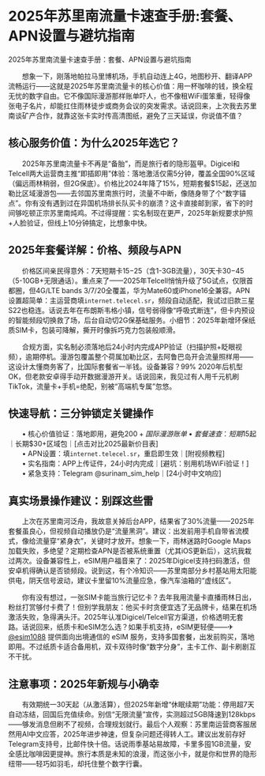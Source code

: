 # 2025年苏里南流量卡速查手册:套餐、APN设置与避坑指南

2025年苏里南流量卡速查手册：套餐、APN设置与避坑指南

　　想象一下，刚落地帕拉马里博机场，手机自动连上4G，地图秒开、翻译APP流畅运行——这就是2025年苏里南流量卡的核心价值：用一杯咖啡的钱，换全程无忧的数字自由。它不像国际漫游那样账单吓人，也不像租WiFi蛋笨重，轻得像张电子名片，却能扛住雨林徒步或商务会议的突发需求。话说回来，上次我去苏里南谈矿产合作，就靠这张卡实时传高清图纸，避免了三天延误，你说值不值？

## 核心服务价值：为什么2025年选它？
　　2025年苏里南流量卡不再是“备胎”，而是旅行者的隐形盔甲。Digicel和Telcell两大运营商主推“即插即用”体验：落地激活仅需5分钟，覆盖全国90%区域（偏远雨林稍弱，但2G保底）。价格比2024年降了15%，短期套餐$15起，还送加勒比区域漫游包——去邻国苏里南旅行时，流量不中断，像随身带了个“数字锚点”。你有没有遇到过在异国机场排长队买卡的崩溃？这卡直接邮到家，省下的时间够吃顿正宗苏里南炖鸡。不过得提醒：实名制现在更严，2025年新规要求护照+人脸验证，但线上10分钟搞定，比想象中快。

## 2025年套餐详解：价格、频段与APN
　　价格区间亲民得意外：7天短期卡$15-$25（含1-3GB流量），30天卡$30-$45（5-10GB+无限通话）。重点来了——2025年Telcell悄悄升级了5G试点，仅限首都圈，但4G/LTE bands 3/7/20全覆盖，华为Mate60或iPhone16全兼容。APN设置超简单：主运营商填`internet.telecel.sr`，频段自动适配，我试过旧款三星S22也稳连。话说去年在布朗斯韦格小镇，信号弱得像“呼吸式断连”，但卡内预设的智能频段切换救了场，后台自动切2G保基础服务。小细节：2025年新增环保纸质SIM卡，包装可降解，撕开时像拆巧克力包装般顺滑。

　　合规方面，实名制必须落地后24小时内完成APP验证（扫描护照+眨眼视频），逾期停机。漫游包覆盖整个荷属加勒比区，去阿鲁巴岛开会流量照样用——这设计太懂商务客了，比国际套餐省一半钱。设备兼容？99% 2020年后机型OK，但老款安卓得手动开数据漫游开关。话说回来，我见过有人用千元机刷TikTok，流量卡+手机=绝配，别被“高端机专属”忽悠。

## 快速导航：三分钟锁定关键操作
　　• 核心价值验证：落地即用，避免$200+国际漫游账单  
　　• 套餐速查：短期$15起｜长期$30+区域包｜[点击对比2025最新价目表]  
　　• APN设置：填`internet.telecel.sr`，重启即生效｜[附视频教程]  
　　• 实名指南：APP上传证件，24小时内完成｜[避坑：别用机场WiFi验证！]  
　　• 紧急支持：Telegram @surinam_sim_help｜[24小时中文响应]  

## 真实场景操作建议：别踩这些雷
　　上次在苏里南河泛舟，我故意关掉后台APP，结果省了30%流量——2025年套餐虽良心，但视频自动播放仍是“流量黑洞”。建议：出发前用手机自带省流模式，像给流量穿“紧身衣”，关键时才放开。想象一下，雨林迷路时Google Maps加载失败，多绝望？定期检查APN是否被系统重置（尤其iOS更新后），这坑我栽过两次。设备兼容性上，eSIM用户福音来了：2025年Digicel支持扫码激活，但安卓机得确认是否锁频段。说到这，有个冷知识——苏里南部分乡村基站用太阳能供电，阴天信号波动，建议卡里留10%流量应急，像汽车油箱的“虚线区”。

　　你有没有想过，一张SIM卡能当旅行记忆卡？去年我用流量卡直播雨林日出，粉丝打赏够付卡费了！但别学我朋友：他买卡时贪便宜选了无品牌卡，结果在机场激活失败，急得满头汗。2025年认准Digicel/Telcell官方渠道，价格透明无套路。话说回来，纸质卡和eSIM怎么选？如果手机支持，eSIM更轻便——✈ [@esim1088](https://t.me/s/esim1088) 提供面向出境通信的 eSIM 服务，支持多国套餐，出发前购买，落地即用。不过纸质卡适合备用机，双卡双待时像“数字分身”，主卡工作、副卡刷剧互不干扰。

## 注意事项：2025年新规与小确幸
　　有效期统一30天起（从激活算），但2025年新增“休眠续期”功能：停用超7天自动冻结，回国后充值续命。别信“无限流量”宣传，实测超过5GB降速到128kbps——够发消息但刷不了视频，合理规划就行。最后个人观察：苏里南运营商客服居然用AI中文应答，2025年进步神速，但复杂问题还得转人工。建议出发前存好Telegram支持号，比邮件快十倍。话说雨季基站易故障，卡里多囤1GB流量，安全感比咖啡因更提神。旅行本质是未知的浪漫，而这张小卡，就是你和世界的隐形纽带——轻巧如羽毛，却托住整个数字行囊。
